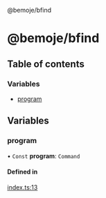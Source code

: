 @bemoje/bfind

# @bemoje/bfind

## Table of contents

### Variables

- [program](https://github.com/bemoje/tsmono/blob/main/pkg/bfind/docs/md/index.md#program)

## Variables

### program

• `Const` **program**: `Command`

#### Defined in

[index.ts:13](https://github.com/bemoje/tsmono/blob/ad6c8c6/pkg/bfind/src/index.ts#L13)
